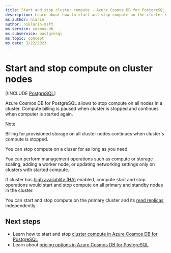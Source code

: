 ```yaml
---
title: Start and stop cluster compute - Azure Cosmos DB for PostgreSQL
description: Learn about how to start and stop compute on the cluster nodes
ms.author: nlarin
author: niklarin-msft
ms.service: cosmos-db
ms.subservice: postgresql
ms.topic: concept
ms.date: 3/22/2023
---
```

# Start and stop compute on cluster nodes

[!INCLUDE [PostgreSQL](../includes/appliesto-postgresql.md)]

Azure Cosmos DB for PostgreSQL allows to stop compute on all nodes in a cluster. Compute billing is paused when cluster is stopped and continues when computer is started again.

> [!NOTE]
> Billing for provisioned storage on all cluster nodes continues when cluster's compute is stopped.

You can stop compute on a cluser for as long as you need.

You can perform management operations such as compute or storage scaling, adding a worker node, or updating networking settings only on clusters with started compute. 

If cluster has [high availablity (HA)](./concepts-high-availability.md) enabled, compute start and stop operations would start and stop compute on all primary and standby nodes in the cluster.

You can start and stop compute on the primary cluster and its [read replicas](./concepts-read-replicas.md) independently.

## Next steps

- Learn how to start and stop [cluster compute in Azure Cosmos DB for PostgreSQL](./how-to-start-stop-cluster.md)
- Learn about [pricing options in Azure Cosmos DB for PostgreSQL](./resources-pricing.md) 

